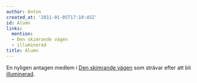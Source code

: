 ```yaml
---
author: Anton
created_at: '2011-01-05T17:10:45Z'
id: Alumn
links:
  mention:
  - Den skimrande vägen
  - illuminerad
title: Alumn
---
```


En nyligen antagen medlem i [Den skimrande vägen] som strävar efter att bli [illuminerad].

  [Den skimrande vägen]: Den_skimrande_vägen
  [illuminerad]: illuminerad

